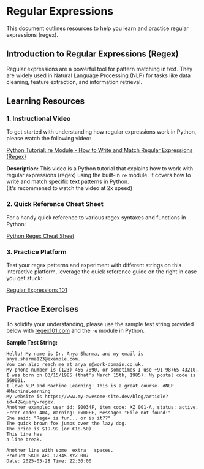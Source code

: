 # Regular Expressions

This document outlines resources to help you learn and practice regular expressions (regex).

## Introduction to Regular Expressions (Regex)

Regular expressions are a powerful tool for pattern matching in text. They are widely used in Natural Language Processing (NLP) for tasks like data cleaning, feature extraction, and information retrieval.


## Learning Resources 

### 1. Instructional Video 

To get started with understanding how regular expressions work in Python, please watch the following video:

[Python Tutorial: re Module - How to Write and Match Regular Expressions (Regex)](https://youtu.be/K8L6KVGG-7o?si=AZgjT4NTX19jnHsF)

**Description:** This video is a Python tutorial that explains how to work with regular expressions (regex) using the built-in `re` module. It covers how to write and match specific text patterns in Python.  
(It's recommened to watch the video at 2x speed)

### 2. Quick Reference Cheat Sheet 

For a handy quick reference to various regex syntaxes and functions in Python:

[Python Regex Cheat Sheet](https://www.geeksforgeeks.org/python-regex-cheat-sheet/)

### 3. Practice Platform 

Test your regex patterns and experiment with different strings on this interactive platform, leverage the quick reference guide on the right in case you get stuck:

[Regular Expressions 101](https://regex101.com/)


## Practice Exercises 

To solidify your understanding, please use the sample test string provided below with [regex101.com](https://regex101.com/) and the `re` module in Python.

**Sample Test String:**

```
Hello! My name is Dr. Anya Sharma, and my email is anya.sharma123@example.com.
You can also reach me at anya_s@work-domain.co.uk.
My phone number is (123) 456-7890, or sometimes I use +91 98765 43210.
I was born on 03/15/1985 (that's March 15th, 1985). My postal code is 560001.
I love NLP and Machine Learning! This is a great course. #NLP #MachineLearning
My website is https://www.my-awesome-site.dev/blog/article?id=42&query=regex.
Another example: user_id: S0034F, item_code: XZ_001-A, status: active.
Error code: 404, Warning: 0x00FF, Message: "File not found!"
She said: "Regex is fun... or is it??"
The quick brown fox jumps over the lazy dog.
The price is $19.99 (or €18.50).
This line has
a line break.

Another line with some  extra   spaces.
Product SKU: ABC-12345-XYZ-007
Date: 2025-05-28 Time: 22:30:00
```
